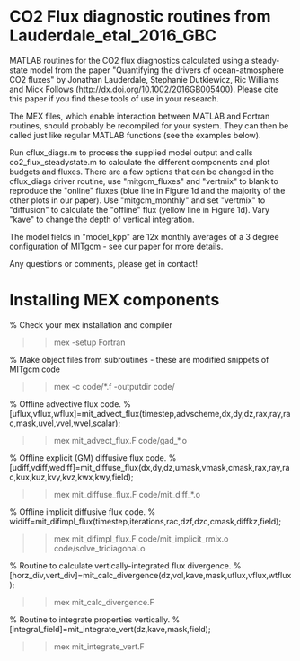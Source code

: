 # CO2 Flux diagnostic routines from Lauderdale_etal_2016_GBC

MATLAB routines for the CO2 flux diagnostics calculated using a steady-state model from the paper "Quantifying the drivers of ocean-atmosphere CO2 fluxes" by Jonathan Lauderdale, Stephanie Dutkiewicz, Ric Williams and Mick Follows (http://dx.doi.org/10.1002/2016GB005400). Please cite this paper if you find these tools of use in your research.

The MEX files, which enable interaction between MATLAB and Fortran routines, should probably be recompiled for your system. They can then be called just like regular MATLAB functions (see the examples below).

Run cflux_diags.m to process the supplied model output and calls co2_flux_steadystate.m to calculate the different components and plot budgets and fluxes. There are a few options that can be changed in the cflux_diags driver routine, use "mitgcm_fluxes" and "vertmix" to blank to reproduce the "online" fluxes (blue line in Figure 1d and the majority of the other plots in our paper). Use "mitgcm_monthly" and set "vertmix" to "diffusion" to calculate the "offline" flux (yellow line in Figure 1d). Vary "kave" to change the depth of vertical integration.

The model fields in "model_kpp" are 12x monthly averages of a 3 degree configuration of MITgcm - see our paper for more details.

Any questions or comments, please get in contact!

# Installing MEX components
% Check your mex installation and compiler
>> mex -setup Fortran

% Make object files from subroutines - these are modified snippets of MITgcm code
>> mex -c code/*.f -outputdir code/

% Offline advective flux code.
% [uflux,vflux,wflux]=mit_advect_flux(timestep,advscheme,dx,dy,dz,rax,ray,rac,mask,uvel,vvel,wvel,scalar);
>> mex mit_advect_flux.F code/gad_*.o

% Offline explicit (GM) diffusive flux code.
% [udiff,vdiff,wediff]=mit_diffuse_flux(dx,dy,dz,umask,vmask,cmask,rax,ray,rac,kux,kuz,kvy,kvz,kwx,kwy,field);
>> mex mit_diffuse_flux.F code/mit_diff_*.o

% Offline implicit diffusive flux code.
% widiff=mit_difimpl_flux(timestep,iterations,rac,dzf,dzc,cmask,diffkz,field);
>> mex mit_difimpl_flux.F code/mit_implicit_rmix.o code/solve_tridiagonal.o
            
% Routine to calculate vertically-integrated flux divergence. 
% [horz_div,vert_div]=mit_calc_divergence(dz,vol,kave,mask,uflux,vflux,wtflux);
>> mex mit_calc_divergence.F 

% Routine to integrate properties vertically. 
% [integral_field]=mit_integrate_vert(dz,kave,mask,field);
>> mex mit_integrate_vert.F
